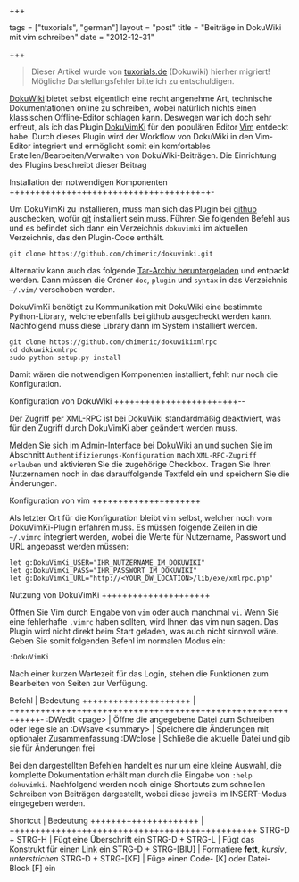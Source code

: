 +++

tags = ["tuxorials", "german"]
layout = "post"
title = "Beiträge in DokuWiki mit vim schreiben"
date = "2012-12-31"

+++

>
> Dieser Artikel wurde von [tuxorials.de](http://tuxorials.de) (Dokuwiki) hierher migriert!
> Mögliche Darstellungsfehler bitte ich zu entschuldigen.
>


[DokuWiki](http://dokuwiki.org "http://dokuwiki.org") bietet selbst
eigentlich eine recht angenehme Art, technische Dokumentationen online
zu schreiben, wobei natürlich nichts einen klassischen Offline-Editor
schlagen kann. Deswegen war ich doch sehr erfreut, als ich das Plugin
[DokuVimKi](https://github.com/chimeric/dokuvimki "https://github.com/chimeric/dokuvimki")
für den populären Editor [Vim](http://vim.org "http://vim.org") entdeckt
habe. Durch dieses Plugin wird der Workflow von DokuWiki in den
Vim-Editor integriert und ermöglicht somit ein komfortables
Erstellen/Bearbeiten/Verwalten von DokuWiki-Beiträgen. Die Einrichtung
des Plugins beschreibt dieser Beitrag

Installation der notwendigen Komponenten
+++++++++++++++++++++++++++++++++++++++-

Um DokuVimKi zu installieren, muss man sich das Plugin bei
[github](http://github.com "http://github.com") auschecken, wofür
[git](http://git-scm.com/ "http://git-scm.com/") installiert sein muss.
Führen Sie folgenden Befehl aus und es befindet sich dann ein
Verzeichnis `dokuvimki` im aktuellen Verzeichnis, das den Plugin-Code
enthält.

```
git clone https://github.com/chimeric/dokuvimki.git
```

Alternativ kann auch das folgende [Tar-Archiv heruntergeladen](http://www.vim.org/scripts/download_script.php?src_id=13501 "http://www.vim.org/scripts/download_script.php?src_id=13501")
und entpackt werden. Dann müssen die Ordner `doc`, `plugin` und `syntax`
in das Verzeichnis `~/.vim/` verschoben werden.

DokuVimKi benötigt zu Kommunikation mit DokuWiki eine bestimmte
Python-Library, welche ebenfalls bei github ausgecheckt werden kann.
Nachfolgend muss diese Library dann im System installiert werden.

```
git clone https://github.com/chimeric/dokuwikixmlrpc
cd dokuwikixmlrpc
sudo python setup.py install
```

Damit wären die notwendigen Komponenten installiert, fehlt nur noch die
Konfiguration.

Konfiguration von DokuWiki
++++++++++++++++++++++++--

Der Zugriff per XML-RPC ist bei DokuWiki standardmäßig deaktiviert, was
für den Zugriff durch DokuVimKi aber geändert werden muss.

Melden Sie sich im Admin-Interface bei DokuWiki an und suchen Sie im
Abschnitt `Authentifizierungs-Konfiguration` nach
`XML-RPC-Zugriff erlauben` und aktivieren Sie die zugehörige Checkbox.
Tragen Sie Ihren Nutzernamen noch in das darauffolgende Textfeld ein und
speichern Sie die Änderungen.

Konfiguration von vim
+++++++++++++++++++++

Als letzter Ort für die Konfiguration bleibt vim selbst, welcher noch
vom DokuVimKi-Plugin erfahren muss. Es müssen folgende Zeilen in die
`~/.vimrc` integriert werden, wobei die Werte für Nutzername, Passwort
und URL angepasst werden müssen:

```
let g:DokuVimKi_USER="IHR_NUTZERNAME_IM_DOKUWIKI"
let g:DokuVimKi_PASS="IHR_PASSWORT_IM_DOKUWIKI"
let g:DokuVimKi_URL="http://<YOUR_DW_LOCATION>/lib/exe/xmlrpc.php"
```

Nutzung von DokuVimKi
+++++++++++++++++++++

Öffnen Sie Vim durch Eingabe von `vim` oder auch manchmal `vi`. Wenn Sie
eine fehlerhafte `.vimrc` haben sollten, wird Ihnen das vim nun sagen.
Das Plugin wird nicht direkt beim Start geladen, was auch nicht sinnvoll
wäre. Geben Sie somit folgenden Befehl im normalen Modus ein:

```
:DokuVimKi
```

Nach einer kurzen Wartezeit für das Login, stehen die Funktionen zum
Bearbeiten von Seiten zur Verfügung.

 Befehl                | Bedeutung
 +++++++++++++++++++++ | ++++++++++++++++++++++++++++++++++++++++++++++++++++++++++++-
 :DWedit \<page\>      | Öffne die angegebene Datei zum Schreiben oder lege sie an
 :DWsave \<summary\>   | Speichere die Änderungen mit optionaler Zusammenfassung
 :DWclose              | Schließe die aktuelle Datei und gib sie für Änderungen frei

Bei den dargestellten Befehlen handelt es nur um eine kleine Auswahl,
die komplette Dokumentation erhält man durch die Eingabe von
`:help dokuvimki`. Nachfolgend werden noch einige Shortcuts zum
schnellen Schreiben von Beiträgen dargestellt, wobei diese jeweils im
INSERT-Modus eingegeben werden.

 Shortcut              | Bedeutung
 +++++++++++++++++++++ | ++++++++++++++++++++++++++++++++++++++++++++++++
 STRG-D + STRG-H       | Fügt eine Überschrift ein
 STRG-D + STRG-L       | Fügt das Konstrukt für einen Link ein
 STRG-D + STRG-[BIU]   | Formatiere **fett**, *kursiv*, *unterstrichen*
 STRG-D + STRG-[KF]    | Füge einen Code- [K] oder Datei-Block [F] ein
